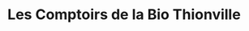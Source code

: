 ---
title: "Les Comptoirs de la Bio Thionville"
url: /thionville/les-comptoirs-de-la-bio-thionville/
shop: supermarché
---